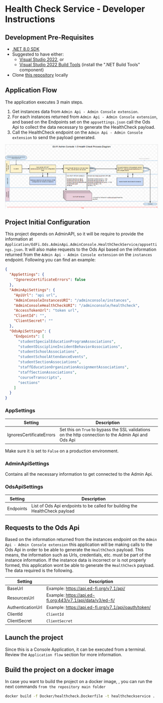 # Health Check Service - Developer Instructions

## Development Pre-Requisites

- [.NET 8.0 SDK](https://dotnet.microsoft.com/download/dotnet/8.0)
- Suggested to have either:
  - [Visual Studio 2022](https://visualstudio.microsoft.com/downloads), or
  - [Visual Studio 2022 Build
    Tools](https://visualstudio.microsoft.com/downloads/#build-tools-for-visual-studio-2022)
    (install the ".NET Build Tools" component)
- Clone [this
  repository](https://github.com/Ed-Fi-Alliance-OSS/Ed-Fi-Admin-Console-Services.git) locally

## Application Flow

The application executes 3 main steps.

1. Get instances data from `Admin Api - Admin Console extension`.
2. For each instances returned from `Admin Api - Admin Console extension`, and based on the Endpoints set on the `appsettings.json` call the Ods Api to collect the data necessary to generate the HealthCheck payload.
3. Call the HealthCheck endpoint on the `Admin Api - Admin Console extension` to send the payload generated. 

![Application flow](AdminConsoleHealthCheckProcessDiagram.png)

## Project Initial Configuration

This project depends on AdminAPI, so it will be require to provide the information at `Application/EdFi.Ods.AdminApi.AdminConsole.HealthCheckService/appsettings.json`.
It will also make requests to the Ods Api based on the information returned from the `Admin Api - Admin Console extension` on the `instances` endpoint.
Following you can find an example:

```json
{
  "AppSettings": {
    "IgnoresCertificateErrors": false
  },
  "AdminApiSettings": {
    "ApiUrl": "api url",
    "AdminConsoleInstancesURI": "/adminconsole/instances",
    "AdminConsoleHealthCheckURI": "/adminconsole/healthcheck",
    "AccessTokenUrl": "token url",
    "ClientId": "",
    "ClientSecret": ""
  },
  "OdsApiSettings": {
    "Endpoints": [
      "studentSpecialEducationProgramAssociations",
      "studentDisciplineIncidentBehaviorAssociations",
      "studentSchoolAssociations",
      "studentSchoolAttendanceEvents",
      "studentSectionAssociations",
      "staffEducationOrganizationAssignmentAssociations",
      "staffSectionAssociations",
      "courseTranscripts",
      "sections"
    ]
  }
}
```

### AppSettings

|Setting|Description|
|---|---|
|IgnoresCertificateErrors|Set this on `True` to bypass the SSL validations on the http connection to the Admin Api and Ods Api|

Make sure it is set to `False` on a production environment. 

### AdminApiSettings

Contains all the necessary information to get connected to the Admin Api. 

### OdsApiSettings

|Setting|Description|
|---|---|
|Endpoints|List of Ods Api endpoints to be called for building the HealthCheck payload|

## Requests to the Ods Api

Based on the information returned from the instances endpoint on the `Admin Api - Admin Console extension` this application will be making calls to the Ods Api in order to be able to generate the `HealthCheck` payload.
This means, the information such as Urls, credentials, etc. must be part of the instance information. If the instance data is incorrect or is not properly formed, this application wont be able to generate the `HealthCheck` payload.
The data required is the following.

|Setting|Description|
|---|---|
|BaseUrl|Example: https://api.ed-fi.org/v7.1/api/|
|ResourcesUrl|Example: https://api.ed-fi.org:443/v7.1/api/data/v3/ed-fi/|
|AuthenticationUrl|Example: https://api.ed-fi.org/v7.1/api/oauth/token/|
|ClientId|`ClientId`|
|ClientSecret|`ClientSecret`|

## Launch the project

Since this is a Console Application, it can be executed from a terminal. Review the `Application flow` section for more information. 

## Build the project on a docker image

In case you want to build the project on a docker image, , you can run the next commands `from the repository main folder`

```bash
docker build -f Docker/healthcheck.Dockerfile -t healthcheckservice .
```